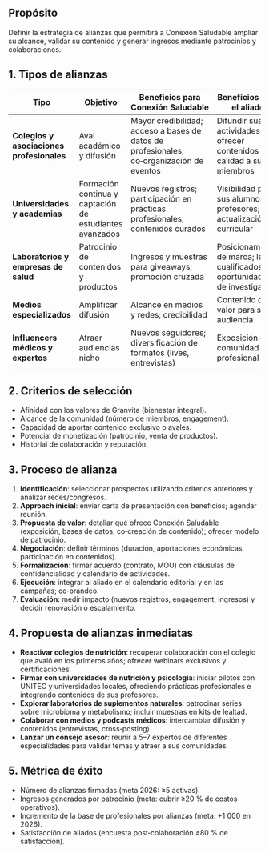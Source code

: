 ## Propósito
Definir la estrategia de alianzas que permitirá a Conexión Saludable ampliar su alcance, validar su contenido y generar ingresos mediante patrocinios y colaboraciones.

## 1. Tipos de alianzas

| Tipo | Objetivo | Beneficios para Conexión Saludable | Beneficios para el aliado |
|---|---|---|---|
| **Colegios y asociaciones profesionales** | Aval académico y difusión | Mayor credibilidad; acceso a bases de datos de profesionales; co‑organización de eventos | Difundir sus actividades; ofrecer contenidos de calidad a sus miembros |
| **Universidades y academias** | Formación continua y captación de estudiantes avanzados | Nuevos registros; participación en prácticas profesionales; contenidos curados | Visibilidad para sus alumnos y profesores; actualización curricular |
| **Laboratorios y empresas de salud** | Patrocinio de contenidos y productos | Ingresos y muestras para giveaways; promoción cruzada | Posicionamiento de marca; leads cualificados; oportunidades de investigación |
| **Medios especializados** | Amplificar difusión | Alcance en medios y redes; credibilidad | Contenido de valor para su audiencia |
| **Influencers médicos y expertos** | Atraer audiencias nicho | Nuevos seguidores; diversificación de formatos (lives, entrevistas) | Exposición en comunidad profesional |

## 2. Criterios de selección
- Afinidad con los valores de Granvita (bienestar integral).  
- Alcance de la comunidad (número de miembros, engagement).  
- Capacidad de aportar contenido exclusivo o avales.  
- Potencial de monetización (patrocinio, venta de productos).  
- Historial de colaboración y reputación.

## 3. Proceso de alianza
1. **Identificación**: seleccionar prospectos utilizando criterios anteriores y analizar redes/congresos.  
2. **Approach inicial**: enviar carta de presentación con beneficios; agendar reunión.  
3. **Propuesta de valor**: detallar qué ofrece Conexión Saludable (exposición, bases de datos, co‑creación de contenido); ofrecer modelo de patrocinio.  
4. **Negociación**: definir términos (duración, aportaciones económicas, participación en contenidos).  
5. **Formalización**: firmar acuerdo (contrato, MOU) con cláusulas de confidencialidad y calendario de actividades.  
6. **Ejecución**: integrar al aliado en el calendario editorial y en las campañas; co‑brandeo.  
7. **Evaluación**: medir impacto (nuevos registros, engagement, ingresos) y decidir renovación o escalamiento.

## 4. Propuesta de alianzas inmediatas
- **Reactivar colegios de nutrición**: recuperar colaboración con el colegio que avaló en los primeros años; ofrecer webinars exclusivos y certificaciones.  
- **Firmar con universidades de nutrición y psicología**: iniciar pilotos con UNITEC y universidades locales, ofreciendo prácticas profesionales e integrando contenidos de sus profesores.  
- **Explorar laboratorios de suplementos naturales**: patrocinar series sobre microbioma y metabolismo; incluir muestras en kits de lealtad.  
- **Colaborar con medios y podcasts médicos**: intercambiar difusión y contenidos (entrevistas, cross‑posting).  
- **Lanzar un consejo asesor**: reunir a 5–7 expertos de diferentes especialidades para validar temas y atraer a sus comunidades.

## 5. Métrica de éxito
- Número de alianzas firmadas (meta 2026: ≥5 activas).  
- Ingresos generados por patrocinio (meta: cubrir ≥20 % de costos operativos).  
- Incremento de la base de profesionales por alianzas (meta: +1 000 en 2026).  
- Satisfacción de aliados (encuesta post‑colaboración ≥80 % de satisfacción).
